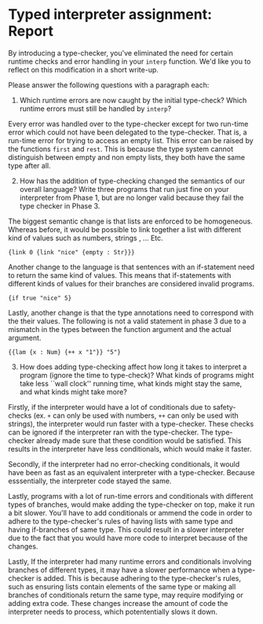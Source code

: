 # Typed interpreter assignment: Report

By introducing a type-checker, you've eliminated the need for certain runtime checks
and error handling in your `interp` function. We'd like you to reflect on this modification
in a short write-up.

Please answer the following questions with a paragraph each:

1. Which runtime errors are now caught by the initial type-check? Which runtime errors
must still be handled by `interp`?

Every error was handled over to the type-checker except for two run-time error which could not
have been delegated to the type-checker.
That is, a run-time error for trying to access an empty list. This error can be raised
by the functions `first` and `rest`. This is because the type system cannot distinguish
between empty and non empty lists, they both have the same type after all.

2. How has the addition of type-checking changed the semantics of our
overall language? Write three programs that run just fine on your
interpreter from Phase 1, but are no longer valid because they fail
the type checker in Phase 3.

The biggest semantic change is that lists are enforced to be homogeneous.
Whereas before, it would be possible to link together a list with different
kind of values such as numbers, strings , ... Etc.

```racket
{link 0 {link "nice" {empty : Str}}}
```

Another change to the language is that sentences with an if-statement
need to return the same kind of values. This means that if-statements
with different kinds of values for their branches are considered invalid
programs.

```racket
{if true "nice" 5}
```

Lastly, another change is that the type annotations need to correspond
with the their values. The following is not a valid statement in phase 3
due to a mismatch in the types between the function argument and
the actual argument.

```racket
{{lam {x : Num} {++ x "1"}} "5"}
```

3. How does adding type-checking affect how long it takes to interpret
a program (ignore the time to type-check)? What kinds of programs
might take less ``wall clock'' running time, what kinds might stay the
same, and what kinds might take more?

Firstly, if the interpreter would have a lot of conditionals due to safety-checks
(ex. `+` can only be used with numbers, `++` can only be used with strings), the
interpreter would run faster with a type-checker. These checks can be ignored if
the interpreter ran with the type-checker. The type-checker already made sure that
these condition would be satisfied. This results in the interpreter have less
conditionals, which would make it faster.

Secondly, if the interpreter had no error-checking conditionals, it would have
been as fast as an equivalent interpreter with a type-checker.
Because esssentially, the interpreter code stayed the same.

Lastly, programs with a lot of run-time errors and conditionals with
different types of branches, would make adding the type-checker on top,
make it run a bit slower. You'll have to add conditionals or ammend the code
in order to adhere to the type-checker's rules of having lists with same type
and having if-branches of same type. This could result in a slower interpreter
due to the fact that you would have more code to interpret because of the changes.

Lastly, If the interpreter had many runtime errors and conditionals involving branches
of different types, it may have a slower performance when a type-checker is added.
This is because adhering to the type-checker's rules, such as ensuring lists contain
elements of the same type or making all branches of conditionals return the same type,
may require modifying or adding extra code. These changes increase the amount of code
the interpreter needs to process, which potententially slows it down.
